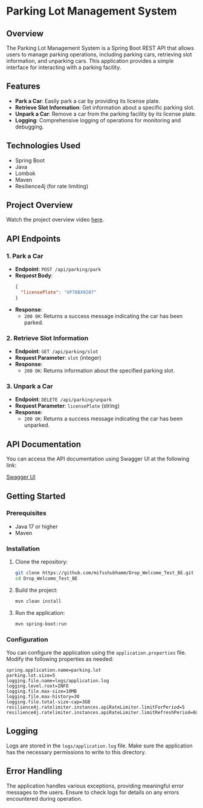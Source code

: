 # Parking Lot Management System

## Overview

The Parking Lot Management System is a Spring Boot REST API that allows users to manage parking operations, including parking cars, retrieving slot information, and unparking cars. This application provides a simple interface for interacting with a parking facility.

## Features

- **Park a Car**: Easily park a car by providing its license plate.
- **Retrieve Slot Information**: Get information about a specific parking slot.
- **Unpark a Car**: Remove a car from the parking facility by its license plate.
- **Logging**: Comprehensive logging of operations for monitoring and debugging.

## Technologies Used

- Spring Boot
- Java
- Lombok
- Maven
- Resilience4j (for rate limiting)

## Project Overview

Watch the project overview video [here](https://drive.google.com/file/d/1CYp7omJUwABFNReWDUMho_EBnxqvzvqI/view?usp=sharing).

## API Endpoints

### 1. Park a Car

- **Endpoint**: `POST /api/parking/park`
- **Request Body**:
  ```json
  {
    "licensePlate": "UP78BX9207"
  }
  ```
- **Response**: 
  - `200 OK`: Returns a success message indicating the car has been parked.

### 2. Retrieve Slot Information

- **Endpoint**: `GET /api/parking/slot`
- **Request Parameter**: `slot` (integer)
- **Response**:
  - `200 OK`: Returns information about the specified parking slot.

### 3. Unpark a Car

- **Endpoint**: `DELETE /api/parking/unpark`
- **Request Parameter**: `licensePlate` (string)
- **Response**:
  - `200 OK`: Returns a success message indicating the car has been unparked.
  
  
## API Documentation

You can access the API documentation using Swagger UI at the following link:

[Swagger UI](http://localhost:8080/swagger-ui/index.html)

## Getting Started

### Prerequisites

- Java 17 or higher
- Maven

### Installation

1. Clone the repository:
   ```bash
   git clone https://github.com/mifsshubhamm/Drop_Welcome_Test_BE.git
   cd Drop_Welcome_Test_BE
   ```

2. Build the project:
   ```bash
   mvn clean install
   ```

3. Run the application:
   ```bash
   mvn spring-boot:run
   ```

### Configuration

You can configure the application using the `application.properties` file. Modify the following properties as needed:

```properties
spring.application.name=parking.lot
parking.lot.size=5
logging.file.name=logs/application.log
logging.level.root=INFO
logging.file.max-size=10MB
logging.file.max-history=30
logging.file.total-size-cap=3GB
resilience4j.ratelimiter.instances.apiRateLimiter.limitForPeriod=5
resilience4j.ratelimiter.instances.apiRateLimiter.limitRefreshPeriod=60s
```

## Logging

Logs are stored in the `logs/application.log` file. Make sure the application has the necessary permissions to write to this directory.

## Error Handling

The application handles various exceptions, providing meaningful error messages to the users. Ensure to check logs for details on any errors encountered during operation.
